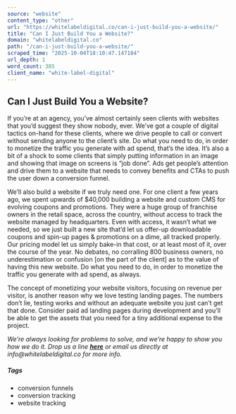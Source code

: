 ```yaml
---
source: "website"
content_type: "other"
url: "https://whitelabeldigital.co/can-i-just-build-you-a-website/"
title: "Can I Just Build You a Website?"
domain: "whitelabeldigital.co"
path: "/can-i-just-build-you-a-website/"
scraped_time: "2025-10-04T18:10:47.147184"
url_depth: 1
word_count: 385
client_name: "white-label-digital"
---
```


## Can I Just Build You a Website?

If you’re at an agency, you’ve almost certainly seen clients with websites that you’d suggest they show nobody, ever. We’ve got a couple of digital tactics on-hand for these clients, where we drive people to call or convert without sending anyone to the client’s site. Do what you need to do, in order to monetize the traffic you generate with ad spend, that’s the idea. It’s also a bit of a shock to some clients that simply putting information in an image and showing that image on screens is “job done”. Ads get people’s attention and drive them to a website that needs to convey benefits and CTAs to push the user down a conversion funnel.

We’ll also build a website if we truly need one. For one client a few years ago, we spent upwards of $40,000 building a website and custom CMS for evolving coupons and promotions. They were a huge group of franchise owners in the retail space, across the country, without access to track the website managed by headquarters. Even with access, it wasn’t what we needed, so we just built a new site that’d let us offer-up downloadable coupons and spin-up pages & promotions on a dime, all tracked properly. Our pricing model let us simply bake-in that cost, or at least most of it, over the course of the year. No debates, no corralling 800 business owners, no underestimation or confusion [on the part of the client] as to the value of having this new website. Do what you need to do, in order to monetize the traffic you generate with ad spend, as always.

The concept of monetizing your website visitors, focusing on revenue per visitor, is another reason why we love testing landing pages. The numbers don’t lie, testing works and without an adequate website you just can’t get that done. Consider paid ad landing pages during development and you’ll be able to get the assets that you need for a tiny additional expense to the project.

_We’re always looking for problems to solve, and we’re happy to show you how we do it. Drop us a line [**here**](https://whitelabeldigital.co/contact/) or email us directly at _info@whitelabeldigital.co_ for more info._

##### Tags

*   conversion funnels
*   conversion tracking
*   website tracking